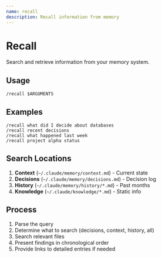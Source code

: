 ```yaml
---
name: recall
description: Recall information from memory
---
```


# Recall

Search and retrieve information from your memory system.

## Usage
```
/recall $ARGUMENTS
```

## Examples
```
/recall what did I decide about databases
/recall recent decisions
/recall what happened last week
/recall project alpha status
```

## Search Locations

1. **Context** (`~/.claude/memory/context.md`) - Current state
2. **Decisions** (`~/.claude/memory/decisions.md`) - Decision log
3. **History** (`~/.claude/memory/history/*.md`) - Past months
4. **Knowledge** (`~/.claude/knowledge/*.md`) - Static info

## Process

1. Parse the query
2. Determine what to search (decisions, context, history, all)
3. Search relevant files
4. Present findings in chronological order
5. Provide links to detailed entries if needed
